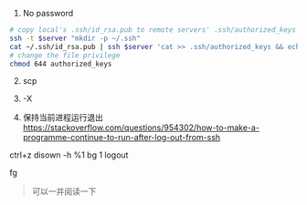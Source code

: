 1. No password
```sh
# copy local's .ssh/id_rsa.pub to remote servers' .ssh/authorized_keys
ssh -t $server "mkdir -p ~/.ssh"
cat ~/.ssh/id_rsa.pub | ssh $server 'cat >> .ssh/authorized_keys && echo "Key copied"'
# change the file privilege
chmod 644 authorized_keys
```
2. scp
3. -X


3. 保持当前进程运行退出
https://stackoverflow.com/questions/954302/how-to-make-a-programme-continue-to-run-after-log-out-from-ssh

ctrl+z
disown -h %1
bg 1
logout

fg
> 可以一并阅读一下

